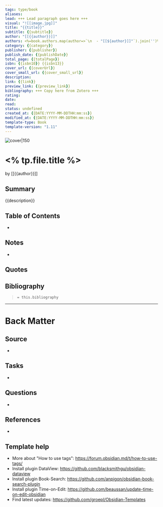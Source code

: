 ```yaml
---
tags: type/book
aliases: 
lead: +++ Lead paragraph goes here +++
visual: "![[image.jpg]]"
title: "{{title}}"
subtitle: {{subtitle}}
author: "[[{{author}}]]"
authors: <%=book.authors.map(author=>`\n  - "[[${author}]]"`).join('')%>
category: {{category}}
publisher: {{publisher}}
publish_date: {{publishDate}}
total_page: {{totalPage}}
isbn: {{isbn10}} {{isbn13}}
cover_url: {{coverUrl}}
cover_small_url: {{cover_small_url}}
description:
link: {{link}}
preview_link: {{preview_link}}
bibliography: +++ Copy here from Zotero +++
rating: 
date:
read: 
status: undefined
created_at: {{DATE:YYYY-MM-DDTHH:mm:ss}}
modified_at: {{DATE:YYYY-MM-DDTHH:mm:ss}}
template-type: Book
template-version: "1.11"
---
```

<!-- 
rating: ⭐️⭐️⭐️    // 1 to 3 stars
date: 2023             // when started reading
read: 2023             // when finished reading
status: undefined, backlog, to read, reading, completed, stopped
-->

![cover|150]({{coverUrl}})

# <% tp.file.title %>

by [[{{author}}]]

## Summary
<!-- No more than a couple paragraphs summarizing this BOOK -->

{{description}}

## Table of Contents
<!--Link to table of contents (TOC) -->
- 

## Notes
<!-- The main content of my thoughts really -->
- 


## Quotes
<!-- Notable quotes with reference to their page or location -->

## Bibliography

> `= this.bibliography`

---
# Back Matter

## Source
<!-- Always keep a link to the source- --> 
-  

## Tasks
<!-- What remains to be done with this note? --> 
- 

## Questions
<!-- What remains for you to consider? -->
- 

## References
<!-- Links to pages not referenced in the content -->
- 

## Template help
- More about "How to use tags": https://forum.obsidian.md/t/how-to-use-tags/
- Install plugin DataView: https://github.com/blacksmithgu/obsidian-dataview
- Install plugin Book-Search: https://github.com/anpigon/obsidian-book-search-plugin
- Install plugin Time-on-Edit: https://github.com/beaussan/update-time-on-edit-obsidian
- Find latest updates: https://github.com/groepl/Obsidian-Templates



